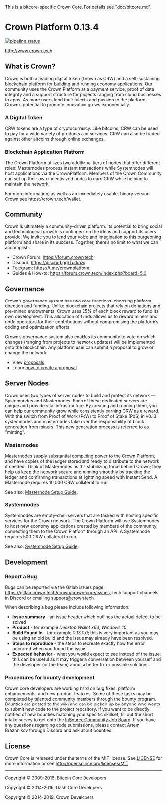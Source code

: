 This is a bitcore-specific Crown Core. For details see "doc/bitcore.md".

# Crown Platform 0.13.4

[![pipeline status](http://gitlab.crown.tech/crown/crown-core/badges/master/pipeline.svg)](http://gitlab.crown.tech/crown/crown-core/commits/master)

http://www.crown.tech

## What is Crown?

Crown is both a leading digital token (known as CRW) and a self-sustaining blockchain platform for building and running economy applications. Our community uses the Crown Platform as a payment service, proof of data integrity and a support structure for projects ranging from cloud businesses to apps. As more users lend their talents and passion to the platform, Crown’s potential to promote innovation grows exponentially.

###  A Digital Token

CRW tokens are a type of cryptocurrency. Like bitcoins, CRW can be used to pay for a wide variety of products and services. CRW can also be traded against other altcoins through online exchanges.

### Blockchain Application Platform

The Crown Platform utilizes two additional tiers of nodes that offer different roles: Masternodes process instant transactions while Systemnodes will host applications via the CrownPlatform. Members of the Crown Community can set up their own incentivized nodes to earn CRW while helping to maintain the network.

For more information, as well as an immediately usable, binary version Crown see https://crown.tech/wallet.

## Community

Crown is ultimately a community-driven platform. Its potential to bring social and technological growth is contingent on the ideas and support its users provide. We invite you to lend your voice and imagination to this burgeoning platform and share in its success. Together, there’s no limit to what we can accomplish.

* Crown Forum: https://forum.crown.tech
* Discord: https://discord.gg/Tcrkazc
* Telegram: https://t.me/crownplatform
* Guides & How-to: https://forum.crown.tech/index.php?board=5.0

## Governance

Crown’s governance system has two core functions: choosing platform direction and funding. Unlike blockchain projects that rely on donations and pre-mined endowments, Crown uses 25% of each block reward to fund its own development. This allocation of funds allows us to reward miners and node operators for their contributions without compromising the platform’s coding and optimization efforts.

Crown’s governance system also enables its community to vote on which changes (ranging from projects to network updates) will be implemented onto the blockchain. Any platform user can submit a proposal to grow or change the network.

* View [proposals](https://crown.today/proposals)
* Learn [how to create a proposal](https://forum.crown.tech/index.php?topic=11.0)

## Server Nodes

Crown uses two types of server nodes to build and protect its network — Systemnodes and Masternodes. Each of these dedicated servers are unique and provide vital infrastructure. By creating and running them, you can help our community grow while consistently earning CRW as a reward. With the switch from Proof of Work (PoW) to Proof of Stake (PoS) in v0.13 systemnodes and masternodes take over the responsibility of block generation from miners. This new generation process is referred to as "minting".

### Masternodes

Masternodes supply substantial computing power to the Crown Platform, and have copies of the ledger stored and ready to distribute to the network if needed. Think of Masternodes as the stabilizing force behind Crown; they help us keep the network secure and running smoothly by tracking the ledger and confirming transactions at lightning speed with Instant Send. A Masternode requires 10,000 CRW collateral to run.

See also: [Masternode Setup Guide](https://forum.crown.tech/index.php?topic=1241.0).

### Systemnodes

Systemnodes are empty-shell servers that are tasked with hosting specific services for the Crown network. The Crown Platform will use Systemnodes to host new economy applications created by members of the community, connecting them to the Crown Platform through an API. A Systemnode requires 500 CRW collateral to run.

See also: [Systemnode Setup Guide](https://forum.crown.tech/index.php?topic=1240.0).

## Development

### Report a Bug

Bugs can be reported via the Gitlab issues page: https://gitlab.crown.tech/crown/crown-core/issues, tech support channels in Discord or emailing [support@crown.tech](email:support@crown.tech)

When describing a bug please include following information:
* **Issue summary** - an issue header which outlines the actual defect to be solved
* **Product** - for example *Desktop Wallet x64, Windows 10*
* **Build Found In** - for example *0.13.0.0*; this is very important as you may be using an old build and the issue may already have been resolved.
* **Steps to reproduce** - the steps to recreate exactly how the error occurred when you found the issue
* **Expected behavior** -  what you would expect to see instead of the issue; this can be useful as it may trigger a conversation between yourself and the developer (or the team) about a better fix or possible solutions.

### Procedures for bounty development
Crown core developers are working hard on bug fixes, platform enhancements, and new product features.
Some of these tasks may be completed by talented community members through the bounty program.
Bounties are posted to the wiki and can be picked up by anyone who wants to submit new code to the project repository.
If you want to be directly notified of new bounties matching your specific skillset, fill out the short intake survey to get onto the [InSource Community Job Board](https://crown.link/insource).
If you have any questions regarding code submissions, please contact Artem Brazhnikov through Discord and ask about bounties.

## License

Crown Core is released under the terms of the MIT license. See [LICENSE](LICENSE) for more
information or see http://opensource.org/licenses/MIT.
- - -

Copyright © 2009-2018, Bitcoin Core Developers

Copyright © 2014-2016, Dash Core Developers

Copyright © 2014-2019, Crown Developers
